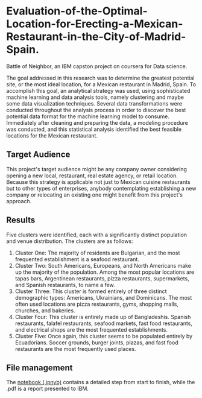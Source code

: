 # Evaluation-of-the-Optimal-Location-for-Erecting-a-Mexican-Restaurant-in-the-City-of-Madrid-Spain.
Battle of Neighbor, an IBM capston project on coursera for Data science.

The goal addressed in this research was to determine the greatest potential site, or the most ideal location, for a Mexican restaurant in Madrid, Spain. To accomplish this goal, an analytical strategy was used, using sophisticated machine learning and data analysis tools, namely clustering and maybe some data visualization techniques.
Several data transformations were conducted throughout the analysis process in order to discover the best potential data format for the machine learning model to consume. Immediately after cleaning and preparing the data, a modeling procedure was conducted, and this statistical analysis identified the best feasible locations for the Mexican restaurant.

## Target Audience
This project's target audience might be any company owner considering opening a new local, restaurant, real estate agency, or retail location. Because this strategy is applicable not just to Mexican cuisine restaurants but to other types of enterprises, anybody contemplating establishing a new company or relocating an existing one might benefit from this project's approach.

## Results
Five clusters were identified, each with a significantly distinct population and venue distribution. The clusters are as follows:
1. Cluster One: The majority of residents are Bulgarian, and the most frequented establishment is a seafood restaurant.
2. Cluster Two: South Americans, Europeans, and North Americans make up the majority of the population. Among the most popular locations are tapas bars, Argentinean restaurants, pizza restaurants, supermarkets, and Spanish restaurants, to name a few.
3.  Cluster Three: This cluster is formed entirely of three distinct demographic types: Americans, Ukrainians, and Dominicans. The most often used locations are pizza restaurants, gyms, shopping malls, churches, and bakeries.
4. Cluster Four: This cluster is entirely made up of Bangladeshis. Spanish restaurants, falafel restaurants, seafood markets, fast food restaurants, and electrical shops are the most frequented establishments.
5. Cluster Five: Once again, this cluster seems to be populated entirely by Ecuadorians. Soccer grounds, burger joints, plazas, and fast food restaurants are the most frequently used places.

## File management

The [notebook (.ipnyb)](https://github.com/rcmolokwu/Evaluation-of-the-Optimal-Location-for-Erecting-a-Mexican-Restaurant-in-the-City-of-Madrid-Spain./blob/5570c6a7e6f6ff0023372a29ba6ba6c424715f88/capstone%20(1).ipynb) contains a detailed step from start to finish, while the .pdf is a report presented to IBM.

